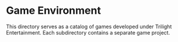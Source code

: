 # Game Environment

This directory serves as a catalog of games developed under Trilight Entertainment.
Each subdirectory contains a separate game project.
